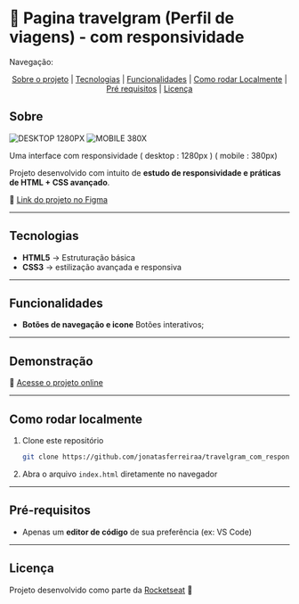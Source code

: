# 📩 Pagina travelgram (Perfil de viagens) - com responsividade  

Navegação:

<p align= "center">
<a href="#sobre">Sobre o projeto</a> |
<a href="#tecnologias">Tecnologias</a> |
<a href="#funcionalidades">Funcionalidades</a> |
<a href="#como-rodar-localmente">Como rodar Localmente</a> |
<a href="#pré-requisitos">Pré requisitos</a> |
<a href="#licença">Licença</a>
</p>

## Sobre


![DESKTOP 1280PX](https://github.com/user-attachments/assets/d5b70630-5742-4865-b9ec-cb918131b179) ![MOBILE 380X](https://github.com/user-attachments/assets/fd16e083-9e25-498a-8360-c7466ff8ec32)


Uma interface com responsividade ( desktop : 1280px ) ( mobile : 380px)

Projeto desenvolvido com intuito de **estudo de responsividade e práticas de HTML + CSS avançado**.  

🔗 [Link do projeto no Figma](https://www.figma.com/community/file/1392188119249243534/perfil-de-viagens) 

---

## Tecnologias 
- **HTML5** → Estruturação básica 
- **CSS3** → estilização avançada e responsiva  

---

##  Funcionalidades
- **Botões de navegação e icone** Botões interativos;

---

##  Demonstração 
🔗 [Acesse o projeto online](https://jonatasferreiraa.github.io/travelgram_com_responsividade/)  

---

##  Como rodar localmente
1. Clone este repositório
   
   ```bash
   git clone https://github.com/jonatasferreiraa/travelgram_com_responsividade.git


3. Abra o arquivo `index.html` diretamente no navegador  

---

##  Pré-requisitos


- Apenas um **editor de código** de sua preferência (ex: VS Code)  

---

##  Licença
Projeto desenvolvido como parte da [Rocketseat](https://www.rocketseat.com.br/) 🚀  

